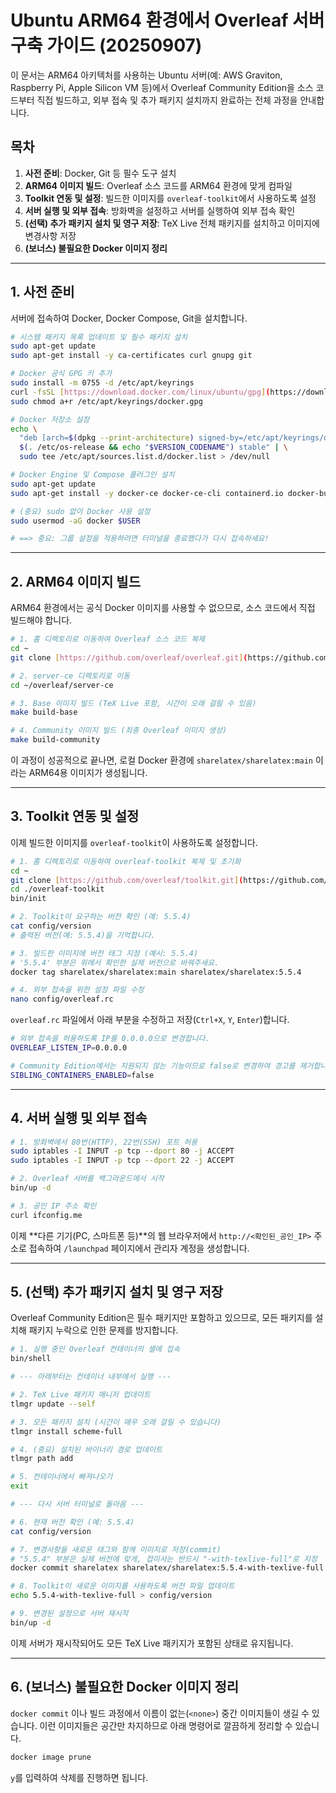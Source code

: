 # Ubuntu ARM64 환경에서 Overleaf 서버 구축 가이드 (20250907)

이 문서는 ARM64 아키텍처를 사용하는 Ubuntu 서버(예: AWS Graviton, Raspberry Pi, Apple Silicon VM 등)에서 Overleaf Community Edition을 소스 코드부터 직접 빌드하고, 외부 접속 및 추가 패키지 설치까지 완료하는 전체 과정을 안내합니다.

## 목차
1.  **사전 준비**: Docker, Git 등 필수 도구 설치
2.  **ARM64 이미지 빌드**: Overleaf 소스 코드를 ARM64 환경에 맞게 컴파일
3.  **Toolkit 연동 및 설정**: 빌드한 이미지를 `overleaf-toolkit`에서 사용하도록 설정
4.  **서버 실행 및 외부 접속**: 방화벽을 설정하고 서버를 실행하여 외부 접속 확인
5.  **(선택) 추가 패키지 설치 및 영구 저장**: TeX Live 전체 패키지를 설치하고 이미지에 변경사항 저장
6.  **(보너스) 불필요한 Docker 이미지 정리**

---

## 1. 사전 준비

서버에 접속하여 Docker, Docker Compose, Git을 설치합니다.

```bash
# 시스템 패키지 목록 업데이트 및 필수 패키지 설치
sudo apt-get update
sudo apt-get install -y ca-certificates curl gnupg git

# Docker 공식 GPG 키 추가
sudo install -m 0755 -d /etc/apt/keyrings
curl -fsSL [https://download.docker.com/linux/ubuntu/gpg](https://download.docker.com/linux/ubuntu/gpg) | sudo gpg --dearmor -o /etc/apt/keyrings/docker.gpg
sudo chmod a+r /etc/apt/keyrings/docker.gpg

# Docker 저장소 설정
echo \
  "deb [arch=$(dpkg --print-architecture) signed-by=/etc/apt/keyrings/docker.gpg] [https://download.docker.com/linux/ubuntu](https://download.docker.com/linux/ubuntu) \
  $(. /etc/os-release && echo "$VERSION_CODENAME") stable" | \
  sudo tee /etc/apt/sources.list.d/docker.list > /dev/null

# Docker Engine 및 Compose 플러그인 설치
sudo apt-get update
sudo apt-get install -y docker-ce docker-ce-cli containerd.io docker-buildx-plugin docker-compose-plugin

# (중요) sudo 없이 Docker 사용 설정
sudo usermod -aG docker $USER

# ==> 중요: 그룹 설정을 적용하려면 터미널을 종료했다가 다시 접속하세요!
```

---

## 2. ARM64 이미지 빌드

ARM64 환경에서는 공식 Docker 이미지를 사용할 수 없으므로, 소스 코드에서 직접 빌드해야 합니다.

```bash
# 1. 홈 디렉토리로 이동하여 Overleaf 소스 코드 복제
cd ~
git clone [https://github.com/overleaf/overleaf.git](https://github.com/overleaf/overleaf.git)

# 2. server-ce 디렉토리로 이동
cd ~/overleaf/server-ce

# 3. Base 이미지 빌드 (TeX Live 포함, 시간이 오래 걸릴 수 있음)
make build-base

# 4. Community 이미지 빌드 (최종 Overleaf 이미지 생성)
make build-community
```
이 과정이 성공적으로 끝나면, 로컬 Docker 환경에 `sharelatex/sharelatex:main` 이라는 ARM64용 이미지가 생성됩니다.

---

## 3. Toolkit 연동 및 설정

이제 빌드한 이미지를 `overleaf-toolkit`이 사용하도록 설정합니다.

```bash
# 1. 홈 디렉토리로 이동하여 overleaf-toolkit 복제 및 초기화
cd ~
git clone [https://github.com/overleaf/toolkit.git](https://github.com/overleaf/toolkit.git) ./overleaf-toolkit
cd ./overleaf-toolkit
bin/init

# 2. Toolkit이 요구하는 버전 확인 (예: 5.5.4)
cat config/version
# 출력된 버전(예: 5.5.4)을 기억합니다.

# 3. 빌드한 이미지에 버전 태그 지정 (예시: 5.5.4)
# '5.5.4' 부분은 위에서 확인한 실제 버전으로 바꿔주세요.
docker tag sharelatex/sharelatex:main sharelatex/sharelatex:5.5.4

# 4. 외부 접속을 위한 설정 파일 수정
nano config/overleaf.rc
```

`overleaf.rc` 파일에서 아래 부분을 수정하고 저장(`Ctrl+X`, `Y`, `Enter`)합니다.

```bash
# 외부 접속을 허용하도록 IP를 0.0.0.0으로 변경합니다.
OVERLEAF_LISTEN_IP=0.0.0.0

# Community Edition에서는 지원되지 않는 기능이므로 false로 변경하여 경고를 제거합니다.
SIBLING_CONTAINERS_ENABLED=false
```

---

## 4. 서버 실행 및 외부 접속

```bash
# 1. 방화벽에서 80번(HTTP), 22번(SSH) 포트 허용
sudo iptables -I INPUT -p tcp --dport 80 -j ACCEPT
sudo iptables -I INPUT -p tcp --dport 22 -j ACCEPT

# 2. Overleaf 서버를 백그라운드에서 시작
bin/up -d

# 3. 공인 IP 주소 확인
curl ifconfig.me
```

이제 **다른 기기(PC, 스마트폰 등)**의 웹 브라우저에서 `http://<확인된_공인_IP>` 주소로 접속하여 `/launchpad` 페이지에서 관리자 계정을 생성합니다.

---

## 5. (선택) 추가 패키지 설치 및 영구 저장

Overleaf Community Edition은 필수 패키지만 포함하고 있으므로, 모든 패키지를 설치해 패키지 누락으로 인한 문제를 방지합니다.

```bash
# 1. 실행 중인 Overleaf 컨테이너의 셸에 접속
bin/shell

# --- 아래부터는 컨테이너 내부에서 실행 ---

# 2. TeX Live 패키지 매니저 업데이트
tlmgr update --self

# 3. 모든 패키지 설치 (시간이 매우 오래 걸릴 수 있습니다)
tlmgr install scheme-full

# 4. (중요) 설치된 바이너리 경로 업데이트
tlmgr path add

# 5. 컨테이너에서 빠져나오기
exit

# --- 다시 서버 터미널로 돌아옴 ---

# 6. 현재 버전 확인 (예: 5.5.4)
cat config/version

# 7. 변경사항을 새로운 태그와 함께 이미지로 저장(commit)
# "5.5.4" 부분은 실제 버전에 맞게, 접미사는 반드시 "-with-texlive-full"로 지정
docker commit sharelatex sharelatex/sharelatex:5.5.4-with-texlive-full

# 8. Toolkit이 새로운 이미지를 사용하도록 버전 파일 업데이트
echo 5.5.4-with-texlive-full > config/version

# 9. 변경된 설정으로 서버 재시작
bin/up -d
```
이제 서버가 재시작되어도 모든 TeX Live 패키지가 포함된 상태로 유지됩니다.

---

## 6. (보너스) 불필요한 Docker 이미지 정리

`docker commit` 이나 빌드 과정에서 이름이 없는(`<none>`) 중간 이미지들이 생길 수 있습니다. 이런 이미지들은 공간만 차지하므로 아래 명령어로 깔끔하게 정리할 수 있습니다.

```bash
docker image prune
```
`y`를 입력하여 삭제를 진행하면 됩니다.
